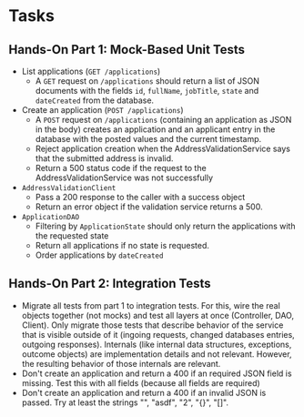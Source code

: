 # Tasks

## Hands-On Part 1: Mock-Based Unit Tests

- List applications (`GET /applications`)
    - A `GET` request on `/applications` should return a list of JSON documents with the fields `id`, `fullName`, `jobTitle`, `state` and `dateCreated` from the database. 
- Create an application (`POST /applications`)
    - A `POST` request on `/applications` (containing an application as JSON in the body) creates an application and an applicant entry in the database with the posted values and the current timestamp.
    - Reject application creation when the AddressValidationService says that the submitted address is invalid.
    - Return a 500 status code if the request to the AddressValidationService was not successfully
- `AddressValidationClient`
    - Pass a 200 response to the caller with a success object
    - Return an error object if the validation service returns a 500.
- `ApplicationDAO`
    - Filtering by `ApplicationState` should only return the applications with the requested state
    - Return all applications if no state is requested.
    - Order applications by `dateCreated`
    
## Hands-On Part 2: Integration Tests

- Migrate all tests from part 1 to integration tests. For this, wire the real objects together (not mocks) and test all layers at once (Controller, DAO, Client). Only migrate those tests that describe behavior of the service that is visible outside of it (ingoing requests, changed databases entries, outgoing responses). Internals (like internal data structures, exceptions, outcome objects) are implementation details and not relevant. However, the resulting behavior of those internals are relevant.
- Don't create an application and return a 400 if an required JSON field is missing. Test this with all fields (because all fields are required)
- Don't create an application and return a 400 if an invalid JSON is passed. Try at least the strings "", "asdf", "2", "{}", "[]".
